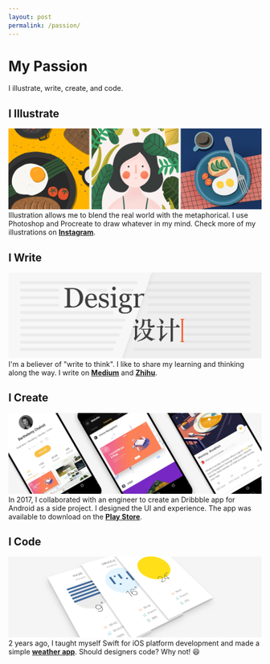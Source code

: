 ```yaml
---
layout: post
permalink: /passion/
---
```


# My Passion
I illustrate, write, create, and code.

## I Illustrate
![image](/imgs/passion/illustration.jpg)
Illustration allows me to blend the real world with the metaphorical. I use Photoshop and Procreate to draw whatever in my mind. Check more of my illustrations on **[Instagram](https://www.instagram.com/o_menghan_o/)**.

## I Write
![image](/imgs/passion/writing.jpg)
I'm a believer of "write to think". I like to share my learning and thinking along the way. I write on **[Medium](https://medium.com/@melodiezhang)** and **[Zhihu](https://www.zhihu.com/people/melodiezhang)**.

## I Create
![image](/imgs/passion/dribbble.jpg)
In 2017, I collaborated with an engineer to create an Dribbble app for Android as a side project. I designed the UI and experience. The app was available to download on the **[Play Store]()**.

## I Code
![image](/imgs/passion/weather.jpg)
2 years ago, I taught myself Swift for iOS platform development and made a simple **[weather app](https://github.com/MelodieZhang/Swift-weather)**. Should designers code? Why not! 😆
